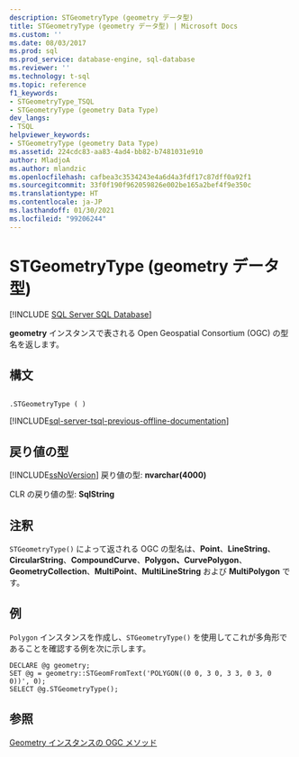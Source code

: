 ```yaml
---
description: STGeometryType (geometry データ型)
title: STGeometryType (geometry データ型) | Microsoft Docs
ms.custom: ''
ms.date: 08/03/2017
ms.prod: sql
ms.prod_service: database-engine, sql-database
ms.reviewer: ''
ms.technology: t-sql
ms.topic: reference
f1_keywords:
- STGeometryType_TSQL
- STGeometryType (geometry Data Type)
dev_langs:
- TSQL
helpviewer_keywords:
- STGeometryType (geometry Data Type)
ms.assetid: 224cdc83-aa83-4ad4-bb82-b7481031e910
author: MladjoA
ms.author: mlandzic
ms.openlocfilehash: cafbea3c3534243e4a6d4a3fdf17c87dff0a92f1
ms.sourcegitcommit: 33f0f190f962059826e002be165a2bef4f9e350c
ms.translationtype: HT
ms.contentlocale: ja-JP
ms.lasthandoff: 01/30/2021
ms.locfileid: "99206244"
---
```

# <a name="stgeometrytype-geometry-data-type"></a>STGeometryType (geometry データ型)
[!INCLUDE [SQL Server SQL Database](../../includes/applies-to-version/sql-asdb.md)]

**geometry** インスタンスで表される Open Geospatial Consortium (OGC) の型名を返します。
  
## <a name="syntax"></a>構文  
  
```  
  
.STGeometryType ( )  
```  
  
[!INCLUDE[sql-server-tsql-previous-offline-documentation](../../includes/sql-server-tsql-previous-offline-documentation.md)]

## <a name="return-types"></a>戻り値の型
 [!INCLUDE[ssNoVersion](../../includes/ssnoversion-md.md)] 戻り値の型: **nvarchar(4000)**  
  
 CLR の戻り値の型: **SqlString**  
  
## <a name="remarks"></a>注釈  
 `STGeometryType()` によって返される OGC の型名は、**Point**、**LineString**、**CircularString**、**CompoundCurve**、**Polygon、CurvePolygon**、**GeometryCollection**、**MultiPoint**、**MultiLineString** および **MultiPolygon** です。  
  
## <a name="examples"></a>例  
 `Polygon` インスタンスを作成し、`STGeometryType()` を使用してこれが多角形であることを確認する例を次に示します。  
  
```  
DECLARE @g geometry;  
SET @g = geometry::STGeomFromText('POLYGON((0 0, 3 0, 3 3, 0 3, 0 0))', 0);  
SELECT @g.STGeometryType();  
```  
  
## <a name="see-also"></a>参照  
 [Geometry インスタンスの OGC メソッド](../../t-sql/spatial-geometry/ogc-methods-on-geometry-instances.md)  
  
  

